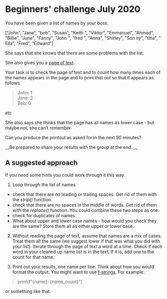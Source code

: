 # Beginners' challenge July 2020

You have been given a list of names by your boss. 

["John", "Jane", "bob", "Susan", "Keith ", "Viktor", "Emmanuel", "Ahmed", "Billie", "June", "Fanny", "John ", "fred ", "Anna", "Shirley", "Son ny", "tina", " Ella", "Fred", "Edward"]

She says that she knows that there are some problems with the list.

She also gives you a [page of text](page.txt).

Your task is to check the page of text and to count how many times each of the names appears in the page and to print that out so that it appears as follows

> John: 1  
> Jane: 2  
> Bob: 0  

etc

She also says she thinks that the page has all names as lower case - but maybe not, she can't remember

Can you produce the printout as asked for in the next 90 minutes? 

 __Be prepared to share your results with the group at the end. __

## A suggested approach

If you need some hints you could work through it this way. 

1. Loop through the list of names 
 - check that there are no leading or trailing spaces. Get rid of them with the _strip()_ function. 
 - check that there are no spaces in the middle of words. Get rid of them with the _replace()_ function. You could combine these two steps as one.
 - check for duplicates of names. 
 - What about upper and lower case names - how would you check they are the same? Store them all as either upper or lower case. 

 2. Without reading the page of text, assume that names are a mix of cases. Treat them all the same (we suggest lower if that was what you did with your list). Iterate through the page of text a word at a time. Check if each word in your cleaned up name list is in the text. If it is, add one to the count for that name. 

 3. Print out your results, one name per line. Think about how you would format the output. You might want to use [f-strings](https://realpython.com/python-f-strings/). For example:
 > print(f"{name}: {name_count}")  
 
 or something like that. 



